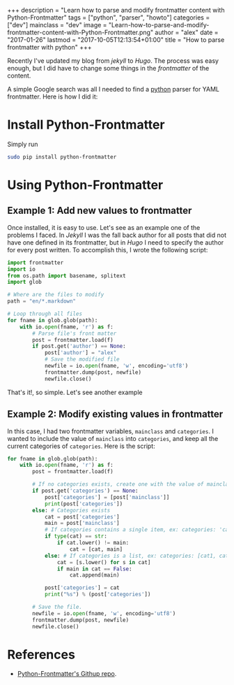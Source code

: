 +++
description = "Learn how to parse and modify frontmatter content with Python-Frontmatter"
tags = ["python", "parser", "howto"]
categories = ["dev"]
mainclass = "dev"
image = "Learn-how-to-parse-and-modify-frontmatter-content-with-Python-Frontmatter.png"
author = "alex"
date = "2017-01-26"
lastmod = "2017-10-05T12:13:54+01:00"
title = "How to parse frontmatter with python"
+++

Recently I've updated my blog from _jekyll_ to _Hugo_. The process was easy enough, but I did have to change some things in the _frontmatter_ of the content.

A simple Google search was all I needed to find a [python](https://elbauldelprogramador.com/en/tags/python "Posts about python") parser for YAML frontmatter. Here is how I did it:

# Install Python-Frontmatter

Simply run

```bash
sudo pip install python-frontmatter
```

<!--more--><!--ad-->

# Using Python-Frontmatter

## Example 1: Add new values to frontmatter

Once installed, it is easy to use. Let's see as an example one of the problems I faced. In _Jekyll_ I was the fall back author for all posts that did not have one defined in its frontmatter, but in _Hugo_ I need to specify the author for every post written. To accomplish this, I wrote the following script:

```python
import frontmatter
import io
from os.path import basename, splitext
import glob

# Where are the files to modify
path = "en/*.markdown"

# Loop through all files
for fname in glob.glob(path):
    with io.open(fname, 'r') as f:
        # Parse file's front matter
        post = frontmatter.load(f)
        if post.get('author') == None:
            post['author'] = "alex"
            # Save the modified file
            newfile = io.open(fname, 'w', encoding='utf8')
            frontmatter.dump(post, newfile)
            newfile.close()
```

That's it!, so simple. Let's see another example

## Example 2: Modify existing values in frontmatter

In this case, I had two frontmatter variables, `mainclass` and `categories`. I wanted to include the value of `mainclass` into `categories`, and keep all the current categories of `categories`. Here is the script:

```python
for fname in glob.glob(path):
    with io.open(fname, 'r') as f:
        post = frontmatter.load(f)

        # If no categories exists, create one with the value of mainclass
        if post.get('categories') == None:
            post['categories'] = [post['mainclass']]
            print(post['categories'])
        else: # Categories exists
            cat = post['categories']
            main = post['mainclass']
            # If categories contains a single item, ex: categories: 'category1'
            if type(cat) == str:
                if cat.lower() != main:
                    cat = [cat, main]
            else: # If categories is a list, ex: categories: [cat1, cat2]
                cat = [s.lower() for s in cat]
                if main in cat == False:
                    cat.append(main)

            post['categories'] = cat
            print("%s") % (post['categories'])

        # Save the file.
        newfile = io.open(fname, 'w', encoding='utf8')
        frontmatter.dump(post, newfile)
        newfile.close()
```

# References

- <a href="https://github.com/eyeseast/python-frontmatter" target="_blank" title="Python fronmatter repo">Python-Frontmatter's Githup repo</a>.
